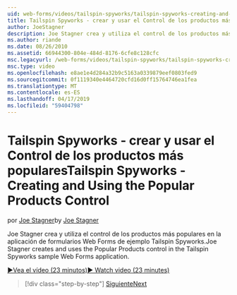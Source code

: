 ```yaml
---
uid: web-forms/videos/tailspin-spyworks/tailspin-spyworks-creating-and-using-the-popular-products-control
title: Tailspin Spyworks - crear y usar el Control de los productos más populares | Microsoft Docs
author: JoeStagner
description: Joe Stagner crea y utiliza el control de los productos más populares en la aplicación de formularios Web Forms de ejemplo Tailspin Spyworks.
ms.author: riande
ms.date: 08/26/2010
ms.assetid: 66944300-804e-484d-8176-6cfe8c128cfc
msc.legacyurl: /web-forms/videos/tailspin-spyworks/tailspin-spyworks-creating-and-using-the-popular-products-control
msc.type: video
ms.openlocfilehash: e8ae1e4d284a32b9c5163a0339879eef0803fed9
ms.sourcegitcommit: 0f1119340e4464720cfd16d0ff15764746ea1fea
ms.translationtype: MT
ms.contentlocale: es-ES
ms.lasthandoff: 04/17/2019
ms.locfileid: "59404798"
---
```

# <a name="tailspin-spyworks---creating-and-using-the-popular-products-control"></a><span data-ttu-id="e1122-103">Tailspin Spyworks - crear y usar el Control de los productos más populares</span><span class="sxs-lookup"><span data-stu-id="e1122-103">Tailspin Spyworks - Creating and Using the Popular Products Control</span></span>

<span data-ttu-id="e1122-104">por [Joe Stagner](https://github.com/JoeStagner)</span><span class="sxs-lookup"><span data-stu-id="e1122-104">by [Joe Stagner](https://github.com/JoeStagner)</span></span>

<span data-ttu-id="e1122-105">Joe Stagner crea y utiliza el control de los productos más populares en la aplicación de formularios Web Forms de ejemplo Tailspin Spyworks.</span><span class="sxs-lookup"><span data-stu-id="e1122-105">Joe Stagner creates and uses the Popular Products control in the Tailspin Spyworks sample Web Forms application.</span></span>

[<span data-ttu-id="e1122-106">&#9654;Vea el vídeo (23 minutos)</span><span class="sxs-lookup"><span data-stu-id="e1122-106">&#9654; Watch video (23 minutes)</span></span>](https://channel9.msdn.com/Blogs/ASP-NET-Site-Videos/tailspin-spyworks-creating-and-using-the-popular-products-control)

> [!div class="step-by-step"]
> [<span data-ttu-id="e1122-107">Siguiente</span><span class="sxs-lookup"><span data-stu-id="e1122-107">Next</span></span>](tailspin-spyworks-implementing-and-using-the-also-purchased-control.md)
